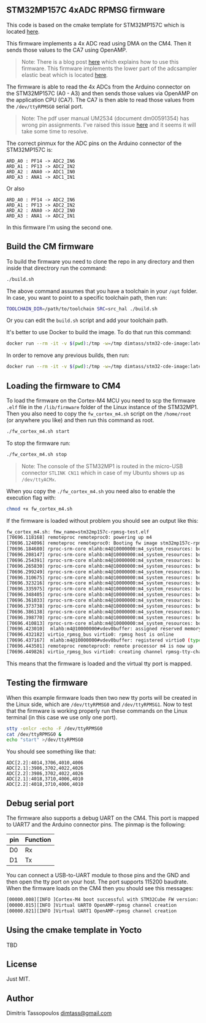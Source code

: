 STM32MP157C 4xADC RPMSG firmware
----

This code is based on the cmake template for STM32MP157C which is located [here](https://github.com/dimtass/stm32mp1-cmake-template).

This firmware implements a 4x ADC read using DMA on the CM4. Then it sends those
values to the CA7 using OpenAMP.

> Note: There is a blog post [here](https://www.stupid-projects.com/using-elastic-stack-elk-on-embedded-part-2/)
which explains how to use this firmware. This firmware implements the lower part of the
adcsampler elastic beat which is located [here](https://github.com/dimtass/adcsamplerbeat).

The firmware is able to read the 4x ADCs from the Arduino connector on the STM32MP157C
(A0 - A3) and then sends those values via OpenAMP on the application CPU (CA7). The CA7
is then able to read those values from the `/dev/ttyRPMSG0` serial port.

> Note: The pdf user manual UM2534 (document dm00591354) has wrong pin assignments.
I've raised this issue [here](https://community.st.com/s/question/0D73W000000Uby8/mistake-in-stm32mp1dk2-schematics)
and it seems it will take some time to resolve.

The correct pinmux for the ADC pins on the Arduino connector of the STM32MP157C is:

```
ARD_A0 : PF14 -> ADC2_IN6
ARD_A1 : PF13 -> ADC2_IN2
ARD_A2 : ANA0 -> ADC1_IN0
ARD_A3 : ANA1 -> ADC1_IN1
```

Or also

```
ARD_A0 : PF14 -> ADC2_IN6
ARD_A1 : PF13 -> ADC2_IN2
ARD_A2 : ANA0 -> ADC2_IN0
ARD_A3 : ANA1 -> ADC2_IN1
```

In this firmware I'm using the second one.

## Build the CM firmware
To build the firmware you need to clone the repo in any directory and then inside
that directrory run the command:

```sh
./build.sh
```

The above command assumes that you have a toolchain in your `/opt` folder. In case,
you want to point to a specific toolchain path, then run:

```sh
TOOLCHAIN_DIR=/path/to/toolchain SRC=src_hal ./build.sh
```

Or you can edit the `build.sh` script and add your toolchain path.

It's better to use Docker to build the image. To do that run this command:
```sh
docker run --rm -it -v $(pwd):/tmp -w=/tmp dimtass/stm32-cde-image:latest -c "SRC=src_hal ./build.sh"
```

In order to remove any previous builds, then run:
```sh
docker run --rm -it -v $(pwd):/tmp -w=/tmp dimtass/stm32-cde-image:latest -c "CLEANBUILD=true SRC=src_hal ./build.sh"
```

## Loading the firmware to CM4
To load the firmware on the Cortex-M4 MCU you need to scp the firmware `.elf` file in the
`/lib/firmware` folder of the Linux instance of the STM32MP1. Then you also need to copy the
`fw_cortex_m4.sh` script on the `/home/root` (or anywhere you like) and then run this command
as root.
```sh
./fw_cortex_m4.sh start
```

To stop the firmware run:
```sh
./fw_cortex_m4.sh stop
```

> Note: The console of the STM32MP1 is routed in the micro-USB connector `STLINK CN11` which
in case of my Ubuntu shows up as `/dev/ttyACMx`.

When you copy the `./fw_cortex_m4.sh` you need also to enable the execution flag with:
```sh
chmod +x fw_cortex_m4.sh
```

If the firmware is loaded without problem you should see an output like this:
```sh
fw_cortex_m4.sh: fmw_name=stm32mp157c-rpmsg-test.elf
[70696.118168] remoteproc remoteproc0: powering up m4
[70696.124096] remoteproc remoteproc0: Booting fw image stm32mp157c-rpmsg-test.elf, size 1115364
[70696.184680] rproc-srm-core mlahb:m4@10000000:m4_system_resources: bound mlahb:m4@10000000:m4_system_resources:timer@40000000 (ops 0xc0cfbd7c)
[70696.208147] rproc-srm-core mlahb:m4@10000000:m4_system_resources: bound mlahb:m4@10000000:m4_system_resources:i2c@40015000 (ops 0xc0cfbd7c)
[70696.254391] rproc-srm-core mlahb:m4@10000000:m4_system_resources: bound mlahb:m4@10000000:m4_system_resources:dac@40017000 (ops 0xc0cfbd7c)
[70696.265830] rproc-srm-core mlahb:m4@10000000:m4_system_resources: bound mlahb:m4@10000000:m4_system_resources:serial@40018000 (ops 0xc0cfbd7c)
[70696.299249] rproc-srm-core mlahb:m4@10000000:m4_system_resources: bound mlahb:m4@10000000:m4_system_resources:timer@44000000 (ops 0xc0cfbd7c)
[70696.310675] rproc-srm-core mlahb:m4@10000000:m4_system_resources: bound mlahb:m4@10000000:m4_system_resources:spi@44005000 (ops 0xc0cfbd7c)
[70696.323216] rproc-srm-core mlahb:m4@10000000:m4_system_resources: bound mlahb:m4@10000000:m4_system_resources:dma@48001000 (ops 0xc0cfbd7c)
[70696.335975] rproc-srm-core mlahb:m4@10000000:m4_system_resources: bound mlahb:m4@10000000:m4_system_resources:adc@48003000 (ops 0xc0cfbd7c)
[70696.348405] rproc-srm-core mlahb:m4@10000000:m4_system_resources: bound mlahb:m4@10000000:m4_system_resources:hash@4c002000 (ops 0xc0cfbd7c)
[70696.361033] rproc-srm-core mlahb:m4@10000000:m4_system_resources: bound mlahb:m4@10000000:m4_system_resources:rng@4c003000 (ops 0xc0cfbd7c)
[70696.373738] rproc-srm-core mlahb:m4@10000000:m4_system_resources: bound mlahb:m4@10000000:m4_system_resources:crc@4c004000 (ops 0xc0cfbd7c)
[70696.386138] rproc-srm-core mlahb:m4@10000000:m4_system_resources: bound mlahb:m4@10000000:m4_system_resources:cryp@4c005000 (ops 0xc0cfbd7c)
[70696.398770] rproc-srm-core mlahb:m4@10000000:m4_system_resources: bound mlahb:m4@10000000:m4_system_resources:button (ops 0xc0cfbd7c)
[70696.410813] rproc-srm-core mlahb:m4@10000000:m4_system_resources: bound mlahb:m4@10000000:m4_system_resources:m4_led (ops 0xc0cfbd7c)
[70696.423010]  mlahb:m4@10000000#vdev0buffer: assigned reserved memory node vdev0buffer@10042000
[70696.432182] virtio_rpmsg_bus virtio0: rpmsg host is online
[70696.437167]  mlahb:m4@10000000#vdev0buffer: registered virtio0 (type 7)
[70696.443501] remoteproc remoteproc0: remote processor m4 is now up
[70696.449826] virtio_rpmsg_bus virtio0: creating channel rpmsg-tty-channel addr 0x0
 ```

This means that the firmware is loaded and the virtual tty port is mapped.

## Testing the firmware
When this example firmware loads then two new tty ports will be created in the Linux side,
which are `/dev/ttyRPMSG0` and `/dev/ttyRPMSG1`. Now to test that the firmware is working
properly run these commands on the Linux terminal (in this case we use only one port).

```sh
stty -onlcr -echo -F /dev/ttyRPMSG0
cat /dev/ttyRPMSG0 &
echo "start" >/dev/ttyRPMSG0
```

You should see something like that:
```
ADC[2.2]:4014,3706,4010,4006
ADC[2.1]:3986,3702,4022,4026
ADC[2.2]:3986,3702,4022,4026
ADC[2.1]:4018,3710,4006,4010
ADC[2.2]:4018,3710,4006,4010
```

## Debug serial port
The firmware also supports a debug UART on the CM4. This port is mapped to UART7 and the
Arduino connector pins. The pinmap is the following:

pin | Function
-|-
D0 | Rx
D1 | Tx

You can connect a USB-to-UART module to those pins and the GND and then open the tty port
on your host. The port supports 115200 baudrate. When the firmware loads on the CM4 then
you should see this messages:

```sh
[00000.008][INFO ]Cortex-M4 boot successful with STM32Cube FW version: v1.2.0
[00000.015][INFO ]Virtual UART0 OpenAMP-rpmsg channel creation
[00000.021][INFO ]Virtual UART1 OpenAMP-rpmsg channel creation
```

## Using the cmake template in Yocto
TBD

## License
Just MIT.

## Author
Dimitris Tassopoulos <dimtass@gmail.com>